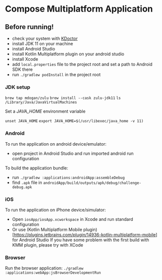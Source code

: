 # Compose Multiplatform Application

## Before running!
 - check your system with [KDoctor](https://github.com/Kotlin/kdoctor)
 - install JDK 11 on your machine
 - install Android Studio
 - install Kotlin Multiplatform plugin on your android studio
 - install Xcode
 - add `local.properties` file to the project root and set a path to Android SDK there
 - run `./gradlew podInstall` in the project root

### JDK setup
`brew tap mdogan/zulu`
`brew install --cask zulu-jdk11`
`ls /Library/Java/JavaVirtualMachines`

Set a *JAVA_HOME* environment variable

`unset JAVA_HOME`
`export JAVA_HOME=$(/usr/libexec/java_home -v 11)`

### Android
To run the application on android device/emulator:  
 - open project in Android Studio and run imported android run configuration

To build the application bundle:
 - run `./gradlew :applications:androidApp:assembleDebug`
 - find `.apk` file in `androidApp/build/outputs/apk/debug/challenge-debug.apk`

### iOS
To run the application on iPhone device/simulator:
 - Open `iosApp/iosApp.xcworkspace` in Xcode and run standard configuration
 - Or use (Kotlin Multiplatform Mobile plugin)[https://plugins.jetbrains.com/plugin/14936-kotlin-multiplatform-mobile] for Android Studio
If you have some problem with the first build with KMM plugin, please try with XCode
### Browser
Run the browser application: `./gradlew :applications:webApp:jsBrowserDevelopmentRun`